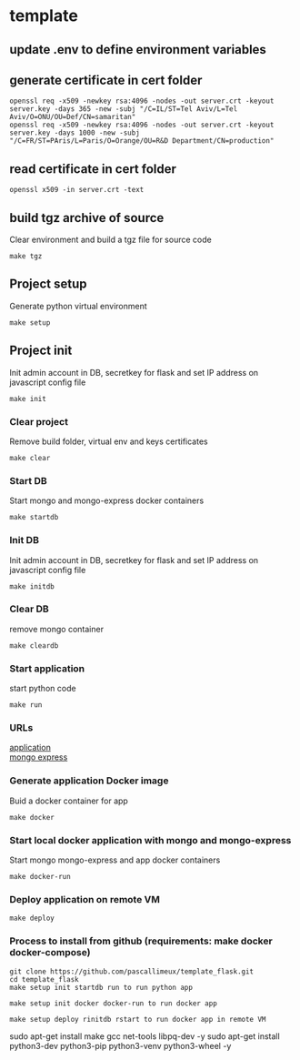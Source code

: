 # template

## update .env to define environment variables


## generate certificate in cert folder

```
openssl req -x509 -newkey rsa:4096 -nodes -out server.crt -keyout server.key -days 365 -new -subj "/C=IL/ST=Tel Aviv/L=Tel Aviv/O=ONU/OU=Def/CN=samaritan"
openssl req -x509 -newkey rsa:4096 -nodes -out server.crt -keyout server.key -days 1000 -new -subj "/C=FR/ST=PAris/L=Paris/O=Orange/OU=R&D Department/CN=production"
```

## read certificate in cert folder

```
openssl x509 -in server.crt -text
```

## build tgz archive of source
Clear environment and build a tgz file for source code
```
make tgz
```

## Project setup
Generate python virtual environment
```
make setup
```

## Project init
Init admin account in DB, secretkey for flask and set IP address on javascript config file
```
make init
```

### Clear project
Remove build folder, virtual env and keys certificates
```
make clear
```

### Start DB
Start mongo and mongo-express docker containers
```
make startdb
```

### Init DB
Init admin account in DB, secretkey for flask and set IP address on javascript config file
```
make initdb
```

### Clear DB
remove mongo container
```
make cleardb
```

### Start application
start python code
```
make run
```
### URLs

[application](http://localhost:5000)  
[mongo express](http://localhost:8081)

### Generate application Docker image 
Buid a docker container for app
```
make docker
```

### Start local docker application with mongo and mongo-express
Start mongo mongo-express and app docker containers
```
make docker-run
```

### Deploy application on remote VM

```
make deploy
```


### Process to install from github (requirements: make docker docker-compose)

```
git clone https://github.com/pascallimeux/template_flask.git
cd template_flask
make setup init startdb run to run python app

make setup init docker docker-run to run docker app

make setup deploy rinitdb rstart to run docker app in remote VM
```






sudo apt-get install make gcc net-tools libpq-dev -y
sudo apt-get install python3-dev python3-pip python3-venv python3-wheel -y